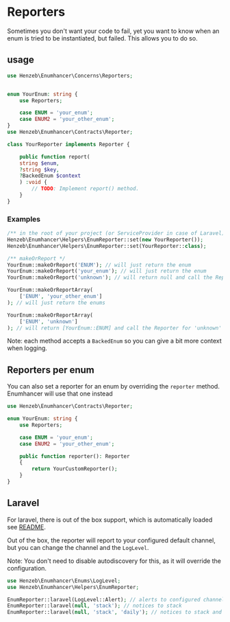 # Reporters

Sometimes you don't want your code to fail, yet you want to know when an enum is
tried to be instantiated, but failed. This allows you to do so.

## usage

```php
use Henzeb\Enumhancer\Concerns\Reporters;


enum YourEnum: string {
    use Reporters;

    case ENUM = 'your_enum';
    case ENUM2 = 'your_other_enum';
}
use Henzeb\Enumhancer\Contracts\Reporter;

class YourReporter implements Reporter {

    public function report(
    string $enum,
    ?string $key,
    ?BackedEnum $context
    ) :void {
        // TODO: Implement report() method.
    }
}

```

### Examples

```php
/** in the root of your project (or ServiceProvider in case of Laravel) */
Henzeb\Enumhancer\Helpers\EnumReporter::set(new YourReporter());
Henzeb\Enumhancer\Helpers\EnumReporter::set(YourReporter::class);

/** makeOrReport */
YourEnum::makeOrReport('ENUM'); // will just return the enum
YourEnum::makeOrReport('your_enum'); // will just return the enum
YourEnum::makeOrReport('unknown'); // will return null and call the Reporter

YourEnum::makeOrReportArray(
    ['ENUM', 'your_other_enum']
); // will just return the enums

YourEnum::makeOrReportArray(
    ['ENUM', 'unknown']
); // will return [YourEnum::ENUM] and call the Reporter for 'unknown'
```

Note: each method accepts a `BackedEnum` so you can give a bit more context when
logging.

## Reporters per enum

You can also set a reporter for an enum by overriding the `reporter` method.
Enumhancer will use that one instead

```php
use Henzeb\Enumhancer\Contracts\Reporter;

enum YourEnum: string {
    use Reporters;

    case ENUM = 'your_enum';
    case ENUM2 = 'your_other_enum';

    public function reporter(): Reporter
    {
        return YourCustomReporter();
    }
}
```

## Laravel

For laravel, there is out of the box support, which is automatically loaded
see [README](../README.md#laravels-auto-discovery).

Out of the box, the reporter will report to your configured default channel,
but you can change the channel and the `LogLevel`.

Note: You don't need to disable autodiscovery for this, as it will override
the configuration.

```php
use Henzeb\Enumhancer\Enums\LogLevel;
use Henzeb\Enumhancer\Helpers\EnumReporter;

EnumReporter::laravel(LogLevel::Alert); // alerts to configured channel
EnumReporter::laravel(null, 'stack'); // notices to stack
EnumReporter::laravel(null, 'stack', 'daily'); // notices to stack and daily
```
